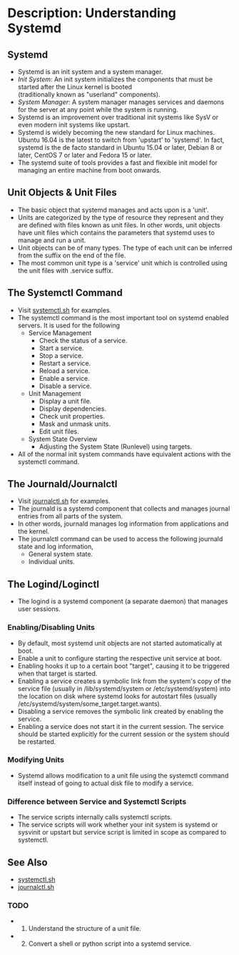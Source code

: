 # Description: Understanding Systemd

## Systemd
- Systemd is an init system and a system manager.
- *Init System*: An init system initializes the components that must be started after the Linux kernel is booted  
  (traditionally known as "userland" components).
- *System Manager*: A system manager manages services and daemons for the server at any point while the system is 
  running.
- Systemd is an improvement over traditional init systems like SysV or even modern init systems like upstart.
- Systemd is widely becoming the new standard for Linux machines. Ubuntu 16.04 is the latest to switch from 'upstart' 
  to 'systemd'. In fact, systemd is the de facto standard in Ubuntu 15.04 or later, Debian 8 or later, CentOS 7 or later 
  and Fedora 15 or later.
- The systemd suite of tools provides a fast and flexible init model for managing an entire machine from boot onwards.

## Unit Objects & Unit Files
- The basic object that systemd manages and acts upon is a 'unit'.
- Units are categorized by the type of resource they represent and they are defined with files known as unit files. In
  other words, unit objects have unit files which contains the parameters that systemd uses to manage and run a unit.
- Unit objects can be of many types. The type of each unit can be inferred from the suffix on the end of the file.
- The most common unit type is a 'service' unit which is controlled using the unit files with .service suffix. 

## The Systemctl Command
- Visit [systemctl.sh](systemctl.sh) for examples.
- The systemctl command is the most important tool on systemd enabled servers. It is used for the following
    - Service Management
        - Check the status of a service.
        - Start a service.
        - Stop a service.
        - Restart a service.
        - Reload a service.
        - Enable a service.
        - Disable a service.
    - Unit Management
        - Display a unit file.
        - Display dependencies.
        - Check unit properties.
        - Mask and unmask units.
        - Edit unit files.
    - System State Overview
        - Adjusting the System State (Runlevel) using targets.
- All of the normal init system commands have equivalent actions with the systemctl command.

## The Journald/Journalctl
- Visit [journalctl.sh](journalctl.sh) for examples.
- The journald is a systemd component that collects and manages journal entries from all parts of the system. 
- In other words, journald manages log information from applications and the kernel.
- The journalctl command can be used to access the following journald state and log information,
    - General system state.
    - Individual units.

## The Logind/Loginctl
- The logind is a systemd component (a separate daemon) that manages user sessions.

### Enabling/Disabling Units
- By default, most systemd unit objects are not started automatically at boot. 
- Enable a unit to configure starting the respective unit service at boot. 
- Enabling hooks it up to a certain boot "target", causing it to be triggered when that target is started.
- Enabling a service creates a symbolic link from the system's copy of the service file (usually in /lib/systemd/system 
  or /etc/systemd/system) into the location on disk where systemd looks for autostart files (usually 
  /etc/systemd/system/some_target.target.wants).
- Disabling a service removes the symbolic link created by enabling the service.
- Enabling a service does not start it in the current session. The service should be started explicitly for the current
  session or the system should be restarted.

### Modifying Units
- Systemd allows modification to a unit file using the systemctl command itself instead of going to actual disk file to
  modify a service.

### Difference between Service and Systemctl Scripts
- The service scripts internally calls systemctl scripts.
- The service scripts will work whether your init system is systemd or sysvinit or upstart but service script is
  limited in scope as compared to systemctl.

## See Also
- [systemctl.sh](systemctl.sh) 
- [journalctl.sh](journalctl.sh)

### TODO
* 1. Understand the structure of a unit file.
* 2. Convert a shell or python script into a systemd service.
